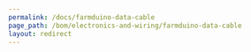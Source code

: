 ```yaml
---
permalink: /docs/farmduino-data-cable
page_path: /bom/electronics-and-wiring/farmduino-data-cable
layout: redirect
---
```


